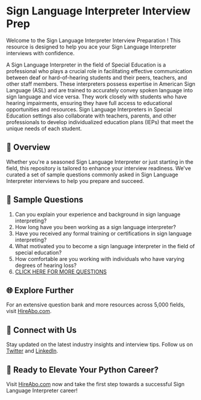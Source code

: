 # Sign Language Interpreter Interview Prep

Welcome to the Sign Language Interpreter Interview Preparation ! This resource is designed to help you ace your Sign Language Interpreter interviews with confidence.

A Sign Language Interpreter in the field of Special Education is a professional who plays a crucial role in facilitating effective communication between deaf or hard-of-hearing students and their peers, teachers, and other staff members. These interpreters possess expertise in American Sign Language (ASL) and are trained to accurately convey spoken language into sign language and vice versa. They work closely with students who have hearing impairments, ensuring they have full access to educational opportunities and resources. Sign Language Interpreters in Special Education settings also collaborate with teachers, parents, and other professionals to develop individualized education plans (IEPs) that meet the unique needs of each student.

## 🚀 Overview

Whether you're a seasoned Sign Language Interpreter or just starting in the field, this repository is tailored to enhance your interview readiness. We've curated a set of sample questions commonly asked in Sign Language Interpreter interviews to help you prepare and succeed.

## 📝 Sample Questions

1. Can you explain your experience and background in sign language interpreting?
2. How long have you been working as a sign language interpreter?
3. Have you received any formal training or certifications in sign language interpreting?
4. What motivated you to become a sign language interpreter in the field of special education?
5. How comfortable are you working with individuals who have varying degrees of hearing loss?
6. [CLICK HERE FOR MORE QUESTIONS](https://hireabo.com/job/4_3_22/Sign%20Language%20Interpreter)

## 🌐 Explore Further

For an extensive question bank and more resources across 5,000 fields, visit [HireAbo.com](https://www.hireabo.com).

## 📱 Connect with Us

Stay updated on the latest industry insights and interview tips. Follow us on [Twitter](https://twitter.com/hireabo) and [LinkedIn](https://www.linkedin.com/in/hire-abo-3609972a8/).

## 🚀 Ready to Elevate Your Python Career?

Visit [HireAbo.com](https://www.hireabo.com) now and take the first step towards a successful Sign Language Interpreter career!